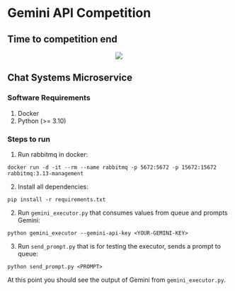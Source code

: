 # Gemini API Competition

## Time to competition end

<p align="center">
  <img src="http://i.countdownmail.com/3baikt.gif" />
</p>

## Chat Systems Microservice

### Software Requirements

1. Docker
2. Python (>= 3.10)

### Steps to run

1. Run rabbitmq in docker:

```
docker run -d -it --rm --name rabbitmq -p 5672:5672 -p 15672:15672 rabbitmq:3.13-management
```

2. Install all dependencies:

```
pip install -r requirements.txt
```

2. Run `gemini_executor.py` that consumes values from queue and prompts Gemini:

```
python gemini_executor --gemini-api-key <YOUR-GEMINI-KEY>
```

3. Run `send_prompt.py` that is for testing the executor, sends a prompt to queue:

```
python send_prompt.py <PROMPT>
```

At this point you should see the output of Gemini from `gemini_executor.py`.
